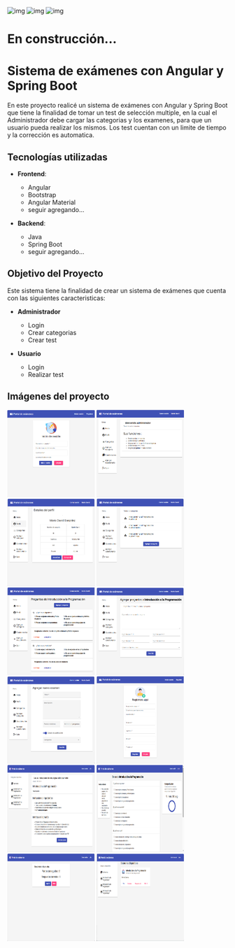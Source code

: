 <img src="https://raw.githubusercontent.com/danielcranney/readme-generator/main/public/icons/skills/java-colored.svg" width="80" height="80" alt="img"/>  <img src="https://www.vectorlogo.zone/logos/springio/springio-icon.svg" width="80" height="80" alt="img"/>        <img src="https://raw.githubusercontent.com/danielcranney/readme-generator/main/public/icons/skills/angularjs-colored.svg" width="80" height="80" alt="img"/>



# En construcción...

# Sistema de exámenes con Angular y Spring Boot

En este proyecto realicé un sistema de exámenes con Angular y Spring Boot que tiene la finalidad de tomar un test de selección multiple, en la cual el Administrador debe cargar las categorias y los examenes, para que un usuario pueda realizar los mismos. Los test cuentan con un limite de tiempo y la corrección es automatica.

## Tecnologías utilizadas

- **Frontend**:
  - Angular
  - Bootstrap
  - Angular Material
  - seguir agregando...
 
- **Backend**:
  - Java
  - Spring Boot
  - seguir agregando...
 
## Objetivo del Proyecto

Este sistema tiene la finalidad de crear un sistema de exámenes que cuenta con las siguientes caracteristicas:

- **Administrador**
  - Login
  - Crear categorias
  - Crear test

- **Usuario**
  - Login
  - Realizar test

## Imágenes del proyecto

<img src="https://github.com/elavincho/SistemaDeExamenes/blob/master/frontend/imagenes/Captura_de_pantalla1.png" width="200" height="200" alt="img"/>     <img src="https://github.com/elavincho/SistemaDeExamenes/blob/master/frontend/imagenes/Captura_de_pantalla2.png" width="200" height="200" alt="img"/>     <img src="https://github.com/elavincho/SistemaDeExamenes/blob/master/frontend/imagenes/Captura_de_pantalla3.png" width="200" height="200" alt="img"/>     <img src="https://github.com/elavincho/SistemaDeExamenes/blob/master/frontend/imagenes/Captura_de_pantalla4.png" width="200" height="200" alt="img"/>     <img src="https://github.com/elavincho/SistemaDeExamenes/blob/master/frontend/imagenes/Captura_de_pantalla5.png" width="200" height="200" alt="img"/>     <img src="https://github.com/elavincho/SistemaDeExamenes/blob/master/frontend/imagenes/Captura_de_pantalla6.png" width="200" height="200" alt="img"/>     <img src="https://github.com/elavincho/SistemaDeExamenes/blob/master/frontend/imagenes/Captura_de_pantalla7.png" width="200" height="200" alt="img"/>     <img src="https://github.com/elavincho/SistemaDeExamenes/blob/master/frontend/imagenes/Captura_de_pantalla12.png" width="200" height="200" alt="img"/>     <img src="https://github.com/elavincho/SistemaDeExamenes/blob/master/frontend/imagenes/Captura_de_pantalla9.png" width="200" height="200" alt="img"/>     <img src="https://github.com/elavincho/SistemaDeExamenes/blob/master/frontend/imagenes/Captura_de_pantalla10.png" width="200" height="200" alt="img"/>     <img src="https://github.com/elavincho/SistemaDeExamenes/blob/master/frontend/imagenes/Captura_de_pantalla11.png" width="200" height="200" alt="img"/>     <img src="https://github.com/elavincho/SistemaDeExamenes/blob/master/frontend/imagenes/Captura_de_pantalla8.png" width="200" height="200" alt="img"/>

<!---
- **Deploy**:
  - Netlify

## Link del Proyecto
- https://elavinchorickandmortyapi.netlify.app
--->

<!---
## Objetivo del Proyecto

Este sistema tiene la finalidad de crear tarjetas de Rick and Morty en la cual obtenemos todos los datos de la **API de Rick and Morty** la cual nos brinda la siguiente información:

- Nombre del personaje
- Estatus
- Especie
- Genero
- Origen
- Imagen

## Imágenes del proyecto

<img src="https://github.com/elavincho/ReactRickAndMorty/blob/master/img/img_1.png" width="200" height="200" alt="img"/>           <img src="https://github.com/elavincho/ReactRickAndMorty/blob/master/img/img_2.png" width="200" height="200" alt="img"/>                <img src="https://github.com/elavincho/ReactRickAndMorty/blob/master/img/img_3.png" width="200" height="200" alt="img"/>                <img src="https://github.com/elavincho/ReactRickAndMorty/blob/master/img/img_4.png" width="200" height="200" alt="img"/>                <img src="https://github.com/elavincho/ReactRickAndMorty/blob/master/img/img_5.png" width="200" height="200" alt="img"/>                <img src="https://github.com/elavincho/ReactRickAndMorty/blob/master/img/img_6.png" width="200" height="200" alt="img"/>                <img src="https://github.com/elavincho/ReactRickAndMorty/blob/master/img/img_7.png" width="200" height="200" alt="img"/>                <img src="https://github.com/elavincho/ReactRickAndMorty/blob/master/img/img_8.png" width="200" height="200" alt="img"/>                <img src="https://github.com/elavincho/ReactRickAndMorty/blob/master/img/img_9.png" width="200" height="200" alt="img"/>                <img src="https://github.com/elavincho/ReactRickAndMorty/blob/master/img/img_10.png" width="200" height="200" alt="img"/>                <img src="https://github.com/elavincho/ReactRickAndMorty/blob/master/img/img_11.png" width="200" height="200" alt="img"/>                <img src="https://github.com/elavincho/ReactRickAndMorty/blob/master/img/img_12.png" width="200" height="200" alt="img"/>





## Video del proyecto

[![Video tutorial](https://github.com/elavincho/ReactRickAndMorty/blob/master/img/img_video.png)](https://youtube.com/shorts/IBxnQXFgZXI)


--->
